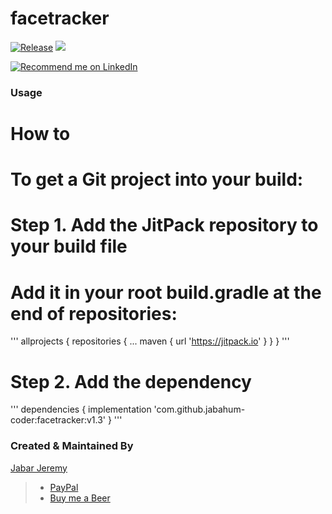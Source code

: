 # facetracker
[![Release](https://jitpack.io/v/jabahum-coder/facetracker.svg)](https://jitpack.io/#jabahum-coder/facetracker)
[![](https://jitci.com/gh/jabahum-coder/facetracker/svg)](https://jitci.com/gh/jabahum-coder/facetracker)


<a href="https://www.linkedin.com/in/jeremyjabar/">
    <img src="https://img.shields.io/badge/Support-Recommed%2FEndorse%20me%20on%20Linkedin-yellow?style=for-the-badge&logo=linkedin" alt="Recommend me on LinkedIn" /></a>

### Usage
# How to
# To get a Git project into your build:
# Step 1. Add the JitPack repository to your build file
# Add it in your root build.gradle at the end of repositories:
'''
allprojects {
		repositories {
			...
			maven { url 'https://jitpack.io' }
		}
	}
'''
# Step 2. Add the dependency

'''
dependencies {
	        implementation 'com.github.jabahum-coder:facetracker:v1.3'
	}
'''


### Created & Maintained By

[Jabar Jeremy](https://github.com/jabahum-coder)

> 
>
> - [PayPal](https://paypal.me/iamsanskartiwari)
> - [Buy me a Beer](https://www.buymeacoffee.com/jabahum)

